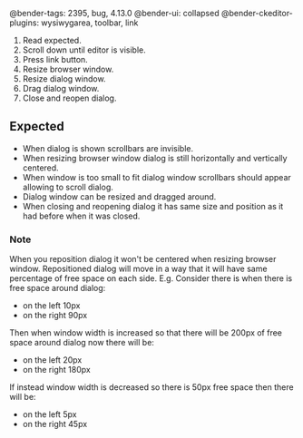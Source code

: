 @bender-tags: 2395, bug, 4.13.0
@bender-ui: collapsed
@bender-ckeditor-plugins: wysiwygarea, toolbar, link

1. Read expected.
1. Scroll down until editor is visible.
1. Press link button.
1. Resize browser window.
1. Resize dialog window.
1. Drag dialog window.
1. Close and reopen dialog.

## Expected

- When dialog is shown scrollbars are invisible.
- When resizing browser window dialog is still horizontally and vertically centered.
- When window is too small to fit dialog window scrollbars should appear allowing to scroll dialog.
- Dialog window can be resized and dragged around.
- When closing and reopening dialog it has same size and position as it had before when it was closed.

### Note

When you reposition dialog it won't be centered when resizing browser window. Repositioned dialog will move in a way
that it will have same percentage of free space on each side. E.g. Consider there is when there is free space around
dialog:

- on the left 10px
- on the right 90px

Then when window width is increased so that there will be 200px of free space around dialog now there will be:

- on the left 20px
- on the right 180px

If instead window width is decreased so there is 50px free space then there will be:

- on the left 5px
- on the right 45px

